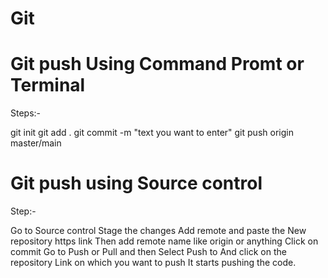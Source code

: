 # Git

# Git push Using Command Promt or Terminal
Steps:-

git init
git add .
git commit -m "text you want to enter"
git push origin master/main

# Git push using Source control
Step:-

Go to Source control
Stage the changes
Add remote and paste the New repository https link 
Then add remote name like origin or anything
Click on commit
Go to Push or Pull
and then Select Push to 
And click on the repository Link on which you want to push
It starts pushing the code.
